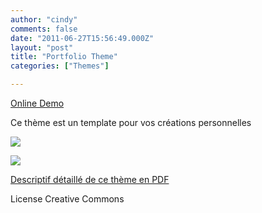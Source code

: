 ```yaml
---
author: "cindy"
comments: false
date: "2011-06-27T15:56:49.000Z"
layout: "post"
title: "Portfolio Theme"
categories: ["Themes"]

---
```

[Online Demo](http://silexprod.com/silex_cindy/?/portfolio_theme)

Ce thème est un template pour vos créations personnelles

![](https://www.silexlabs.org/wp-content/uploads/2011/06/portfolio_theme.png)

![](https://www.silexlabs.org/wp-content/uploads/2011/06/portfolio_theme_2.png)

[Descriptif détaillé de ce thème en PDF](http://silexprod.com/silex_cindy/description.pdf)

License Creative Commons


